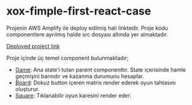# xox-fimple-first-react-case

Projenin AWS Amplify ile deploy edilmiş hali linktedir. Proje kodu componentlere ayrılmış  halde src dosyası altında yer almaktadır.

[Deployed project link](https://main.d7zw2ljurvzp7.amplifyapp.com/)

Proje içinde üç temel component bulunmaktadır;
- [Game](https://github.com/wspawned/xox-fimple-first-react-case/blob/main/src/Game.js): Ana state'i tutan parent componenttır. State içerisinde hamle geçmişini barındır ve kazanma durumunu hesaplar. 
- [Board](https://github.com/wspawned/xox-fimple-first-react-case/blob/main/src/Board.js): Dokuz button içeren matris render ederek oyun tahtasını oluşturur.
- [Square](https://github.com/wspawned/xox-fimple-first-react-case/blob/main/src/Square.js): Tıklanabilir oyun karesini render eder.
